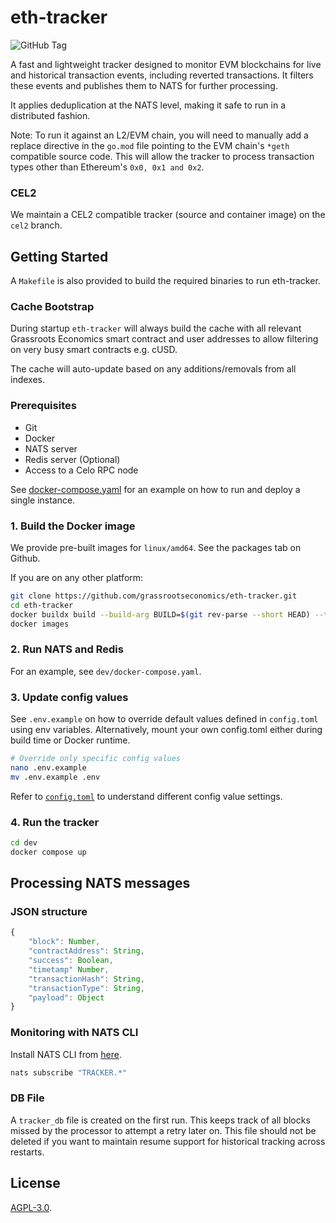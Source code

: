 # eth-tracker

![GitHub Tag](https://img.shields.io/github/v/tag/grassrootseconomics/eth-tracker)

A fast and lightweight tracker designed to monitor EVM blockchains for live and
historical transaction events, including reverted transactions. It filters these
events and publishes them to NATS for further processing.

It applies deduplication at the NATS level, making it safe to run in a
distributed fashion.

Note: To run it against an L2/EVM chain, you will need to manually add a replace
directive in the `go.mod` file pointing to the EVM chain's `*geth` compatible
source code. This will allow the tracker to process transaction types other than
Ethereum's `0x0, 0x1 and 0x2`.

### CEL2

We maintain a CEL2 compatible tracker (source and container image) on the `cel2`
branch.

## Getting Started

A `Makefile` is also provided to build the required binaries to run eth-tracker.

### Cache Bootstrap

During startup `eth-tracker` will always build the cache with all relevant
Grassroots Economics smart contract and user addresses to allow filtering on
very busy smart contracts e.g. cUSD.

The cache will auto-update based on any additions/removals from all indexes.

### Prerequisites

- Git
- Docker
- NATS server
- Redis server (Optional)
- Access to a Celo RPC node

See [docker-compose.yaml](dev/docker-compose.yaml) for an example on how to run
and deploy a single instance.

### 1. Build the Docker image

We provide pre-built images for `linux/amd64`. See the packages tab on Github.

If you are on any other platform:

```bash
git clone https://github.com/grassrootseconomics/eth-tracker.git
cd eth-tracker
docker buildx build --build-arg BUILD=$(git rev-parse --short HEAD) --tag eth-tracker:$(git rev-parse --short HEAD) --tag eth-tracker:latest .
docker images
```

### 2. Run NATS and Redis

For an example, see `dev/docker-compose.yaml`.

### 3. Update config values

See `.env.example` on how to override default values defined in `config.toml`
using env variables. Alternatively, mount your own config.toml either during
build time or Docker runtime.

```bash
# Override only specific config values
nano .env.example
mv .env.example .env
```

Refer to [`config.toml`](config.toml) to understand different config value
settings.

### 4. Run the tracker

```bash
cd dev
docker compose up
```

## Processing NATS messages

### JSON structure

```js
{
    "block": Number,
    "contractAddress": String,
    "success": Boolean,
    "timetamp" Number,
    "transactionHash": String,
    "transactionType": String,
    "payload": Object
}
```

### Monitoring with NATS CLI

Install NATS CLI from
[here](https://github.com/nats-io/natscli?tab=readme-ov-file#installation).

```bash
nats subscribe "TRACKER.*"
```

### DB File

A `tracker_db` file is created on the first run. This keeps track of all blocks
missed by the processor to attempt a retry later on. This file should not be
deleted if you want to maintain resume support for historical tracking across
restarts.

## License

[AGPL-3.0](LICENSE).
